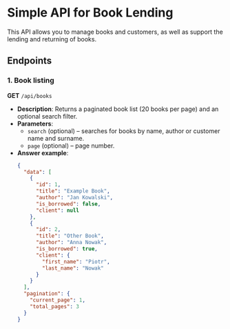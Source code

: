 # Simple API for Book Lending

This API allows you to manage books and customers, as well as support the lending and returning of books.

## Endpoints

### 1. Book listing
**GET** `/api/books`

- **Description**: Returns a paginated book list (20 books per page) and an optional search filter.
- **Parameters**:
  - `search` (optional) – searches for books by name, author or customer name and surname.
  - `page` (optional) – page number.
- **Answer example**:
  ```json
  {
    "data": [
      {
        "id": 1,
        "title": "Example Book",
        "author": "Jan Kowalski",
        "is_borrowed": false,
        "client": null
      },
      {
        "id": 2,
        "title": "Other Book",
        "author": "Anna Nowak",
        "is_borrowed": true,
        "client": {
          "first_name": "Piotr",
          "last_name": "Nowak"
        }
      }
    ],
    "pagination": {
      "current_page": 1,
      "total_pages": 3
    }
  }